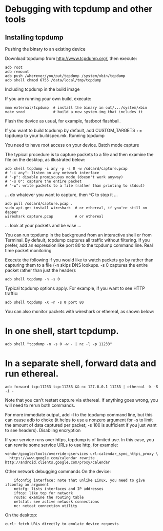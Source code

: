 Debugging with tcpdump and other tools
================================================================================

Installing tcpdump
--------------------------------------------------------------------------------

Pushing the binary to an existing device

Download tcpdump from http://www.tcpdump.org/, then execute:

```
adb root
adb remount
adb push /wherever/you/put/tcpdump /system/xbin/tcpdump
adb shell chmod 6755 /data/local/tmp/tcpdump
```

Including tcpdump in the build image

If you are running your own build, execute:

```
mmm external/tcpdump  # install the binary in out/.../system/xbin
make snod             # build a new system.img that includes it
```

Flash the device as usual, for example, fastboot flashball.

If you want to build tcpdump by default, add CUSTOM_TARGETS += tcpdump to your buildspec.mk.
Running tcpdump

You need to have root access on your device.
Batch mode capture

The typical procedure is to capture packets to a file and then examine the file on the desktop, as illustrated below:

```
adb shell tcpdump -i any -p -s 0 -w /sdcard/capture.pcap
# "-i any": listen on any network interface
# "-p": disable promiscuous mode (doesn't work anyway)
# "-s 0": capture the entire packet
# "-w": write packets to a file (rather than printing to stdout)
```
   ...
do whatever you want to capture, then ^C to stop it ...

```
adb pull /sdcard/capture.pcap .
sudo apt-get install wireshark  # or ethereal, if you're still on dapper
wireshark capture.pcap          # or ethereal
```

   ... look at your packets and be wise ...

You can run tcpdump in the background from an interactive shell or from Terminal. By default,
tcpdump captures all traffic without filtering. If you prefer, add an expression like port 80 to the tcpdump command line.
Real time packet monitoring

Execute the following if you would like to watch packets go by rather than capturing them to a file (-n skips DNS lookups. -s 0 captures the entire packet rather than just the header):

```
adb shell tcpdump -n -s 0
```

Typical tcpdump options apply. For example, if you want to see HTTP traffic:

```
adb shell tcpdump -X -n -s 0 port 80
```

You can also monitor packets with wireshark or ethereal, as shown below:

# In one shell, start tcpdump.
```
adb shell "tcpdump -n -s 0 -w - | nc -l -p 11233"
```

# In a separate shell, forward data and run ethereal.
```
adb forward tcp:11233 tcp:11233 && nc 127.0.0.1 11233 | ethereal -k -S -i -
```

Note that you can't restart capture via ethereal. If anything goes wrong, you will need to rerun both commands.

For more immediate output, add -l to the tcpdump command line, but this can cause adb to choke (it helps to use a
nonzero argument for -s to limit the amount of data captured per packet; -s 100 is sufficient if you just want to see headers).
Disabling encryption

If your service runs over https, tcpdump is of limited use. In this case, you can rewrite some service URLs to use http, for example:

```
vendor/google/tools/override-gservices url:calendar_sync_https_proxy \
  https://www.google.com/calendar rewrite http://android.clients.google.com/proxy/calendar
```

Other network debugging commands
On the device:

```
    ifconfig interface: note that unlike Linux, you need to give ifconfig an argument
    netcfg: lists interfaces and IP addresses
    iftop: like top for network
    route: examine the routing table
    netstat: see active network connections
    nc: netcat connection utility
```

On the desktop:

    curl: fetch URLs directly to emulate device requests
